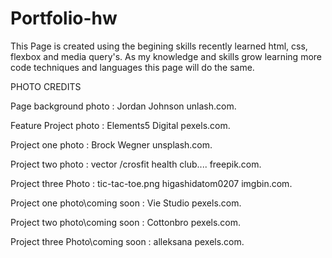 # Portfolio-hw
 This Page is created using the begining skills recently learned html, css, flexbox and media query's.  As my knowledge and skills grow learning more code techniques and languages this page will do the same. 


 PHOTO CREDITS

 Page background photo : Jordan Johnson unlash.com.

 Feature Project photo : Elements5 Digital  pexels.com.

 Project one photo : Brock Wegner  unsplash.com. 

 Project two photo : vector /crosfit health club....  freepik.com.

 Project three Photo : tic-tac-toe.png  higashidatom0207  imgbin.com.

 Project one photo\coming soon :  Vie Studio pexels.com.

 Project two photo\coming soon :  Cottonbro pexels.com.
 
 Project three Photo\coming soon :  alleksana pexels.com.
